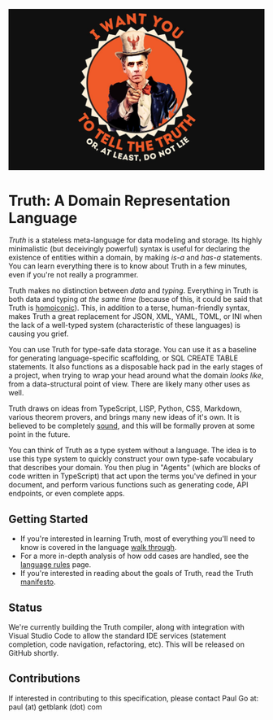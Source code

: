![Hero](Hero.png)

# Truth: A Domain Representation Language

*Truth* is a stateless meta-language for data modeling and storage. Its highly minimalistic (but deceivingly powerful) syntax is useful for declaring the existence of entities within a domain, by making *is-a* and *has-a* statements. You can learn everything there is to know about Truth in a few minutes, even if you're not really a programmer.

Truth makes no distinction between *data* and *typing*. Everything in Truth is both data and typing *at the same time* (because of this, it could be said that Truth is [homoiconic](https://en.wikipedia.org/wiki/Homoiconicity)). This, in addition to a terse, human-friendly syntax, makes Truth a great replacement for JSON, XML, YAML, TOML, or INI when the lack of a well-typed system (characteristic of these languages) is causing you grief.

You can use Truth for type-safe data storage. You can use it as a baseline for generating language-specific scaffolding, or SQL CREATE TABLE statements. It also functions as a disposable hack pad in the early stages of a project, when trying to wrap your head around what the domain *looks like*, from a data-structural point of view. There are likely many other uses as well.

Truth draws on ideas from TypeScript, LISP, Python, CSS, Markdown, various theorem provers, and brings many new ideas of it's own. It is believed to be completely [sound](https://en.wikipedia.org/wiki/Soundness), and this will be formally proven at some point in the future.

You can think of Truth as a type system without a language. The idea is to use this type system to quickly construct your own type-safe vocabulary that describes your domain. You then plug in "Agents" (which are blocks of code written in TypeScript) that act upon the terms you've defined in your document, and perform various functions such as generating code, API endpoints, or even complete apps.



## Getting Started

- If you're interested in learning Truth, most of everything you'll need to know is covered in the language [walk through](https://www.github.com/paul-go/Truth/wiki/Walk-Through). 
- For a more in-depth analysis of how odd cases are handled, see the [language rules](https://www.github.com/paul-go/Truth/wiki/LanguageRules) page.
- If you're interested in reading about the goals of Truth, read the Truth [manifesto](https://www.github.com/paul-go/Truth/wiki/Manifesto).



## Status

We're currently building the Truth compiler, along with integration with Visual Studio Code to allow the standard IDE services (statement completion, code navigation, refactoring, etc). This will be released on GitHub shortly.



## Contributions

If interested in contributing to this specification, please contact Paul Go at: paul (at) getblank (dot) com

